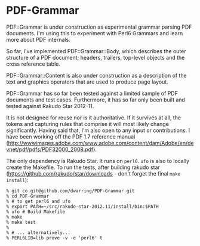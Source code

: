 PDF-Grammar
===========

PDF::Grammar is under construction as experimental grammar parsing PDF
documents. I'm using this to experiment with Perl6 Grammars and learn more
about PDF internals.

So far, I've implemented PDF::Grammar::Body, which describes the outer
structure of a PDF document; headers, trailers, top-level objects and the
cross reference table.

PDF::Grammar::Content is also under construction as a description of the text
and graphics operators that are used to produce page layout.

PDF::Grammar has so far been tested against a limited sample of PDF documents
and test cases. Furthermore, it has so far only been built and tested against
Rakudo Star 2012-11.

It is not designed for reuse nor is it authoritative. If it survives at all,
the tokens and capturing rules that comprise it will most likely change
significantly. Having said that, I'm also open to any input or contributions.
I have been working off the PDF 1.7 reference manual (http://wwwimages.adobe.com/www.adobe.com/content/dam/Adobe/en/devnet/pdf/pdfs/PDF32000_2008.pdf).

The only dependency is Rakudo Star. It runs on `perl6`. `ufo` is also to
locally create the Makefile. To run the tests, after building rakudo star
(https://github.com/rakudo/star/downloads - don't forget the final
`make install`):

    % git co git@github.com/dwarring/PDF-Grammar.git
    % cd PDF-Grammar
    % # to get perl6 and ufo
    % export PATH=~/src/rakudo-star-2012.11/install/bin:$PATH
    % ufo # Build Makefile
    % make
    % make test
    %
    % # ... alternatively...
    % PERL6LIB=lib prove -v -e 'perl6' t